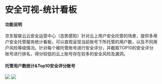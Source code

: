 # 安全可视-统计看板

#### 功能说明
京东智联云云安全运营中心（态势感知）针对云上用户安全托管的场景，提供多用户安全托管服务统计看板，可以直观呈现当前账号下所托管的用户数，以及不同用户风险等级情况。针对每个被托管账号进行安全评分，并截取TOP10的安全评分账号进行排名，得分较低的云上账号存在较多的安全风险及漏洞。

#### 托管用户数统计&Top10安全评分账号

![](../../../../image/CSoC/CSoC-01-1-1.png)
![](../../../../image/Situational-Awareness/bash2.png)


